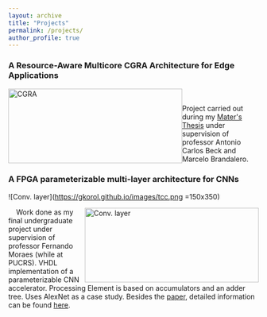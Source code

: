 ```yaml
---
layout: archive
title: "Projects"
permalink: /projects/
author_profile: true
---
```


### A Resource-Aware Multicore CGRA Architecture for Edge Applications

<img src=https://gkorol.github.io/images/mestrado.png alt="CGRA" style="float: left; height: 150px; width:350px;"/> &nbsp;&nbsp;&nbsp;

Project carried out during my [Mater's Thesis](https://www.lume.ufrgs.br/handle/10183/213181) under supervision of professor Antonio Carlos Beck and Marcelo Brandalero. 


### A FPGA parameterizable multi-layer architecture for CNNs

![Conv. layer](https://gkorol.github.io/images/tcc.png =150x350)

<img src=https://gkorol.github.io/images/tcc.png alt="Conv. layer" style="float: right; height: 150px; width:350px;"/> &nbsp;&nbsp;&nbsp; Work done as my final undergraduate project under supervision of professor Fernando Moraes (while at PUCRS). VHDL implementation of a parameterizable CNN accelerator. Processing Element is based on accumulators and an adder tree. Uses AlexNet as a case study. Besides the [paper](https://ieeexplore.ieee.org/abstract/document/8862024), detailed information can be found [here](https://www.inf.pucrs.br/moraes/docs/tcc/tcc_korol.pdf).




